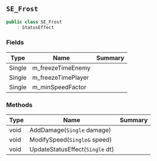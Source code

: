 ## `SE_Frost`

```csharp
public class SE_Frost
    : StatusEffect

```

### Fields

| Type | Name | Summary | 
| --- | --- | --- | 
| Single | m_freezeTimeEnemy |  | 
| Single | m_freezeTimePlayer |  | 
| Single | m_minSpeedFactor |  | 


### Methods

| Type | Name | Summary | 
| --- | --- | --- | 
| void | AddDamage(`Single` damage) |  | 
| void | ModifySpeed(`Single&` speed) |  | 
| void | UpdateStatusEffect(`Single` dt) |  | 


